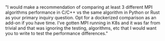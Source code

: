 "I would make a recommendation of comparing at least 3 different MPI algorithms performance in C/C++ vs the same algorithm in Python or Rust as your primary inquiry question. Opt for a dockerized comparison as an add-on if you have time. I’ve gotten MPI running in K8s and it was far from trivial and that was ignoring the testing, algorithms, etc that I would want you to write to test the performance differences."